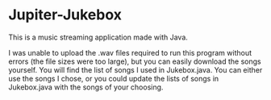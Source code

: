 # Jupiter-Jukebox
This is a music streaming application made with Java.

I was unable to upload the .wav files required to run this program without errors (the file sizes were too large), but you can easily download the songs yourself. You will find the list of songs I used in Jukebox.java. You can either use the songs I chose, or you could update the lists of songs in Jukebox.java with the songs of your choosing.
